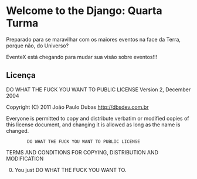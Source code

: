 # Welcome to the Django: Quarta Turma

Preparado para se maravilhar com os maiores eventos na face da Terra, porque não, do Universo?

EventeX está chegando para mudar sua visão sobre eventos!!!

## Licença

DO WHAT THE FUCK YOU WANT TO PUBLIC LICENSE
                    Version 2, December 2004

 Copyright (C) 2011 João Paulo Dubas <http://dbsdev.com.br>

 Everyone is permitted to copy and distribute verbatim or modified
 copies of this license document, and changing it is allowed as long
 as the name is changed.

            DO WHAT THE FUCK YOU WANT TO PUBLIC LICENSE
   TERMS AND CONDITIONS FOR COPYING, DISTRIBUTION AND MODIFICATION

  0. You just DO WHAT THE FUCK YOU WANT TO.